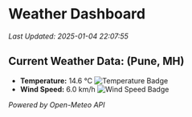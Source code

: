 
# Weather Dashboard

_Last Updated: 2025-01-04 22:07:55_

## Current Weather Data: (Pune, MH)
- **Temperature:** 14.6 °C ![Temperature Badge](https://img.shields.io/badge/Temperature-Low%20Temp-blue)
- **Wind Speed:** 6.0 km/h ![Wind Speed Badge](https://img.shields.io/badge/Wind%20Speed-Low%20Wind-blue)

*Powered by Open-Meteo API*
